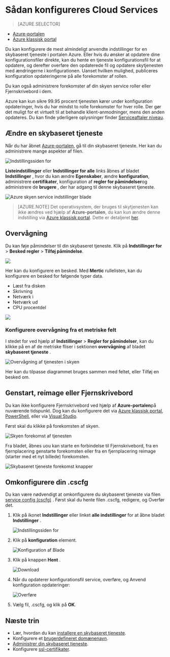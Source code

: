 <properties 
    pageTitle="Sådan konfigureres en skybaseret tjeneste (portal) | Microsoft Azure" 
    description="Lær, hvordan du kan konfigurere skytjenester i Azure. Lær at opdatere skyen tjenestekonfiguration og konfigurere fjernadgang til rolle forekomster. Disse eksempler bruger Azure portalen." 
    services="cloud-services" 
    documentationCenter="" 
    authors="Thraka" 
    manager="timlt" 
    editor=""/>

<tags 
    ms.service="cloud-services" 
    ms.workload="tbd" 
    ms.tgt_pltfrm="na" 
    ms.devlang="na" 
    ms.topic="article" 
    ms.date="10/11/2016"
    ms.author="adegeo"/>

# <a name="how-to-configure-cloud-services"></a>Sådan konfigureres Cloud Services

> [AZURE.SELECTOR]
- [Azure-portalen](cloud-services-how-to-configure-portal.md)
- [Azure klassisk portal](cloud-services-how-to-configure.md)

Du kan konfigurere de mest almindeligt anvendte indstillinger for en skybaseret tjeneste i portalen Azure. Eller hvis du ønsker at opdatere dine konfigurationsfiler direkte, kan du hente en tjeneste konfigurationsfil for at opdatere, og derefter overføre den opdaterede fil og opdatere skytjenesten med ændringerne i konfigurationen. Uanset hvilken mulighed, publiceres konfiguration opdateringerne på alle forekomster af rollen.

Du kan også administrere forekomster af din skyen service roller eller Fjernskrivebord i dem.

Azure kan kun sikre 99.95 procent tjenesten kører under konfiguration opdateringer, hvis du har mindst to rolle forekomster for hver rolle. Der gør det muligt for et virtuelt til at behandle klient-anmodninger, mens den anden opdateres. Du kan finde yderligere oplysninger finder [Serviceaftaler niveau](https://azure.microsoft.com/support/legal/sla/).

## <a name="change-a-cloud-service"></a>Ændre en skybaseret tjeneste

Når du har åbnet [Azure-portalen](https://portal.azure.com/), gå til din skybaseret tjeneste. Her kan du administrere mange aspekter af filen. 

![Indstillingssiden for](./media/cloud-services-how-to-configure-portal/cloud-service.png)

**Listeindstillinger** eller **Indstillinger for alle** links åbnes af bladet **Indstillinger** , hvor du kan ændre **Egenskaber**, ændre **konfiguration**, administrere **certifikater**, konfiguration af **regler for påmindelser**og administrere de **brugere** , der har adgang til denne skybaseret tjeneste.

![Azure skyen service indstillinger blade](./media/cloud-services-how-to-configure-portal/cs-settings-blade.png)

>[AZURE.NOTE]
>Det operativsystem, der bruges til skytjenesten kan ikke ændres ved hjælp af **Azure-portalen**, du kan kun ændre denne indstilling via [Azure klassisk portal](http://manage.windowsazure.com/). Dette er detaljeret [her](cloud-services-how-to-configure.md#update-a-cloud-service-configuration-file).

## <a name="monitoring"></a>Overvågning

Du kan føje påmindelser til din skybaseret tjeneste. Klik på **Indstillinger for** > **Besked regler** > **Tilføj påmindelse**. 

![](./media/cloud-services-how-to-configure-portal/cs-alerts.png)

Her kan du konfigurere en besked. Med **Mertic** rullelisten, kan du konfigurere en besked for følgende typer data.

- Læst fra disken
- Skrivning
- Netværk i
- Netværk ud
- CPU procentdel 

![](./media/cloud-services-how-to-configure-portal/cs-alert-item.png)

### <a name="configure-monitoring-from-a-metric-tile"></a>Konfigurere overvågning fra et metriske felt

I stedet for ved hjælp af **Indstillinger** > **Regler for påmindelser**, kan du klikke på en af de metriske fliser i sektionen **overvågning** af bladet **skybaseret tjeneste** .

![Overvågning af tjenesten i skyen](./media/cloud-services-how-to-configure-portal/cs-monitoring.png)

Her kan du tilpasse diagrammet bruges sammen med feltet, eller Tilføj en besked om.


## <a name="reboot-reimage-or-remote-desktop"></a>Genstart, reimage eller Fjernskrivebord

Du kan ikke konfigurere Fjernskrivebord ved hjælp af **Azure-portalen**på nuværende tidspunkt. Dog kan du konfigurere det via [Azure klassisk portal](cloud-services-role-enable-remote-desktop.md), [PowerShell](cloud-services-role-enable-remote-desktop-powershell.md), eller via [Visual Studio](../vs-azure-tools-remote-desktop-roles.md). 

Først skal du klikke på forekomsten af skyen.

![Skyen forekomst af tjenesten](./media/cloud-services-how-to-configure-portal/cs-instance.png)

Fra bladet, åbnes uou kan starte en forbindelse til Fjernskrivebord, fra en fjernplacering genstarte forekomsten eller fra en fjernplacering reimage (starter med et nyt billede) forekomsten.

![Skybaseret tjeneste forekomst knapper](./media/cloud-services-how-to-configure-portal/cs-instance-buttons.png)



## <a name="reconfigure-your-cscfg"></a>Omkonfigurere din .cscfg

Du kan være nødvendigt at omkonfigurere du skybaseret tjeneste via filen [service config (cscfg)](cloud-services-model-and-package.md#cscfg) . Først skal du hente filen .cscfg, redigere, og Overfør det.

1. Klik på ikonet **Indstillinger** eller linket **alle indstillinger** for at åbne bladet **Indstillinger** .

    ![Indstillingssiden for](./media/cloud-services-how-to-configure-portal/cloud-service.png)

2. Klik på **konfiguration** element.

    ![Konfiguration af Blade](./media/cloud-services-how-to-configure-portal/cs-settings-config.png)

3. Klik på knappen **Hent** .

    ![Download](./media/cloud-services-how-to-configure-portal/cs-settings-config-panel-download.png)

4. Når du opdaterer konfigurationsfil service, overføre, og Anvend konfiguration opdateringer:

    ![Overføre](./media/cloud-services-how-to-configure-portal/cs-settings-config-panel-upload.png) 
    
5. Vælg fil, .cscfg, og klik på **OK**.

            
## <a name="next-steps"></a>Næste trin

* Lær, hvordan du kan [installere en skybaseret tjeneste](cloud-services-how-to-create-deploy-portal.md).
* Konfigurere et [brugerdefineret domænenavn](cloud-services-custom-domain-name-portal.md).
* [Administrer din skybaseret tjeneste](cloud-services-how-to-manage-portal.md).
* Konfigurere [ssl-certifikater](cloud-services-configure-ssl-certificate-portal.md).
